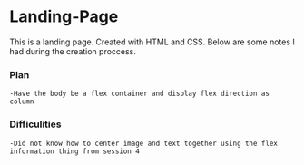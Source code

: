 # Landing-Page
This is a landing page. Created with HTML and CSS. Below are some notes I had during the creation proccess.


### Plan
    -Have the body be a flex container and display flex direction as column
  


### Difficulities 
    -Did not know how to center image and text together using the flex information thing from session 4
